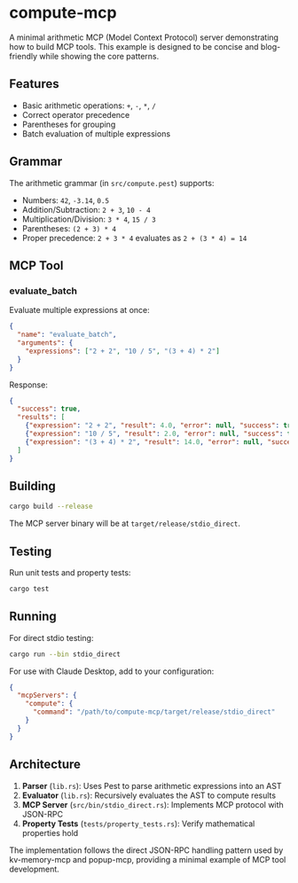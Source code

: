 # compute-mcp

A minimal arithmetic MCP (Model Context Protocol) server demonstrating how to build MCP tools. This example is designed to be concise and blog-friendly while showing the core patterns.

## Features

- Basic arithmetic operations: `+`, `-`, `*`, `/`
- Correct operator precedence
- Parentheses for grouping
- Batch evaluation of multiple expressions

## Grammar

The arithmetic grammar (in `src/compute.pest`) supports:
- Numbers: `42`, `-3.14`, `0.5`
- Addition/Subtraction: `2 + 3`, `10 - 4`
- Multiplication/Division: `3 * 4`, `15 / 3`
- Parentheses: `(2 + 3) * 4`
- Proper precedence: `2 + 3 * 4` evaluates as `2 + (3 * 4) = 14`

## MCP Tool

### evaluate_batch
Evaluate multiple expressions at once:
```json
{
  "name": "evaluate_batch",
  "arguments": {
    "expressions": ["2 + 2", "10 / 5", "(3 + 4) * 2"]
  }
}
```

Response:
```json
{
  "success": true,
  "results": [
    {"expression": "2 + 2", "result": 4.0, "error": null, "success": true},
    {"expression": "10 / 5", "result": 2.0, "error": null, "success": true},
    {"expression": "(3 + 4) * 2", "result": 14.0, "error": null, "success": true}
  ]
}
```

## Building

```bash
cargo build --release
```

The MCP server binary will be at `target/release/stdio_direct`.

## Testing

Run unit tests and property tests:
```bash
cargo test
```

## Running

For direct stdio testing:
```bash
cargo run --bin stdio_direct
```

For use with Claude Desktop, add to your configuration:
```json
{
  "mcpServers": {
    "compute": {
      "command": "/path/to/compute-mcp/target/release/stdio_direct"
    }
  }
}
```

## Architecture

1. **Parser** (`lib.rs`): Uses Pest to parse arithmetic expressions into an AST
2. **Evaluator** (`lib.rs`): Recursively evaluates the AST to compute results
3. **MCP Server** (`src/bin/stdio_direct.rs`): Implements MCP protocol with JSON-RPC
4. **Property Tests** (`tests/property_tests.rs`): Verify mathematical properties hold

The implementation follows the direct JSON-RPC handling pattern used by kv-memory-mcp and popup-mcp, providing a minimal example of MCP tool development.
